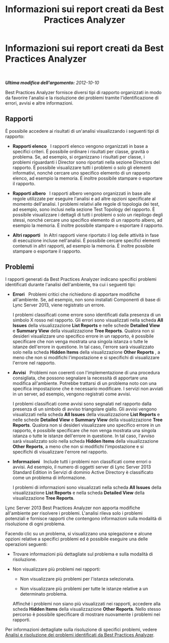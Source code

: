 ﻿---
title: Informazioni sui report creati da Best Practices Analyzer
TOCTitle: Informazioni sui report creati da Best Practices Analyzer
ms:assetid: 1386dd6c-7f3e-4da9-905b-cef1468bf14a
ms:mtpsurl: https://technet.microsoft.com/it-it/library/Gg591344(v=OCS.15)
ms:contentKeyID: 49299748
ms.date: 08/24/2015
mtps_version: v=OCS.15
ms.translationtype: HT
---

# Informazioni sui report creati da Best Practices Analyzer

 

_**Ultima modifica dell'argomento:** 2012-10-10_

Best Practices Analyzer fornisce diversi tipi di rapporto organizzati in modo da favorire l'analisi e la risoluzione dei problemi tramite l'identificazione di errori, avvisi e altre informazioni.

## Rapporti

È possibile accedere ai risultati di un'analisi visualizzando i seguenti tipi di rapporto:

  - **Rapporti elenco**   I rapporti elenco vengono organizzati in base a specifici criteri. È possibile ordinare i risultati per classe, gravità o problema. Se, ad esempio, si organizzano i risultati per classe, i problemi riguardanti i Director sono riportati nella sezione Directors del rapporto. È possibile visualizzare tutti i problemi o solo gli elementi informativi, nonché cercare uno specifico elemento di un rapporto elenco, ad esempio la memoria. È inoltre possibile stampare o esportare il rapporto.

  - **Rapporti albero**   I rapporti albero vengono organizzati in base alle regole utilizzate per eseguire l'analisi e ad altre opzioni specificate al momento dell'analisi. I problemi relativi alle regole di topologia dei test, ad esempio, sono inclusi nella sezione Test Topology del rapporto. È possibile visualizzare i dettagli di tutti i problemi o solo un riepilogo degli stessi, nonché cercare uno specifico elemento di un rapporto albero, ad esempio la memoria. È inoltre possibile stampare o esportare il rapporto.

  - **Altri rapporti**   In Altri rapporti viene riportato il log delle attività in fase di esecuzione incluse nell'analisi. È possibile cercare specifici elementi contenuti in altri rapporti, ad esempio la memoria. È inoltre possibile stampare o esportare il rapporto.

## Problemi

I rapporti generati da Best Practices Analyzer indicano specifici problemi identificati durante l'analisi dell'ambiente, tra cui i seguenti tipi:

  - **Errori**   Problemi critici che richiedono di apportare modifiche all'ambiente. Se, ad esempio, non sono installati Componenti di base di Lync Server 2013, viene registrato un errore.
    
    I problemi classificati come errore sono identificati dalla presenza di un simbolo X rosso nel rapporto. Gli errori sono visualizzati nella scheda **All Issues** della visualizzazione **List Reports** e nelle schede **Detailed View** e **Summary View** della visualizzazione **Tree Reports**. Qualora non si desideri visualizzare uno specifico errore in un rapporto, è possibile specificare che non venga mostrata una singola istanza o tutte le istanze dell'errore in questione. In tal caso, l'errore sarà visualizzato solo nella scheda **Hidden Items** della visualizzazione **Other Reports** , a meno che non si modifichi l'impostazione e si specifichi di visualizzare l'errore nel rapporto.

  - **Avvisi**   Problemi non coerenti con l'implementazione di una procedura consigliata, che possono segnalare la necessità di apportare una modifica all'ambiente. Potrebbe trattarsi di un problema noto con una specifica impostazione che è necessario modificare. I servizi non avviati in un server, ad esempio, vengono registrati come avvisi.
    
    I problemi classificati come avvisi sono segnalati nel rapporto dalla presenza di un simbolo di avviso triangolare giallo. Gli avvisi vengono visualizzati nella scheda **All Issues** della visualizzazione **List Reports** e nelle schede **Detailed View** e **Summary View** della visualizzazione **Tree Reports**. Qualora non si desideri visualizzare uno specifico errore in un rapporto, è possibile specificare che non venga mostrata una singola istanza o tutte le istanze dell'errore in questione. In tal caso, l'avviso sarà visualizzato solo nella scheda **Hidden Items** della visualizzazione **Other Reports**, a meno che non si modifichi l'impostazione e si specifichi di visualizzare l'errore nel rapporto.

  - **Informazioni**   Include tutti i problemi non classificati come errori o avvisi. Ad esempio, il numero di oggetti server di Lync Server 2013 Standard Edition in Servizi di dominio Active Directory è classificato come un problema di informazione.
    
    I problemi di informazioni sono visualizzati nella scheda **All Issues** della visualizzazione **List Reports** e nella scheda **Detailed View** della visualizzazione **Tree Reports**.

Lync Server 2013 Best Practices Analyzer non apporta modifiche all'ambiente per risolvere i problemi. L'analisi rileva solo i problemi potenziali e fornisce rapporti che contengono informazioni sulla modalità di risoluzione di ogni problema.

Facendo clic su un problema, si visualizzano una spiegazione e alcune opzioni relative a specifici problemi ed è possibile eseguire una delle operazioni seguenti:

  - Trovare informazioni più dettagliate sul problema e sulla modalità di risoluzione.

  - Non visualizzare più problemi nei rapporti:
    
      - Non visualizzare più problemi per l'istanza selezionata.
    
      - Non visualizzare più problemi per tutte le istanze relative a un determinato problema.
    
    Affinché i problemi non siano più visualizzati nei rapporti, accedere alla scheda **Hidden Items** della visualizzazione **Other Reports**. Nello stesso percorso è possibile specificare di mostrare nuovamente i problemi nei rapporti.

Per informazioni dettagliate sulla risoluzione di specifici problemi, vedere [Analisi e risoluzione dei problemi identificati da Best Practices Analyzer](lync-server-2013-analyzing-and-resolving-issues-identified-by-best-practices-analyzer.md).


